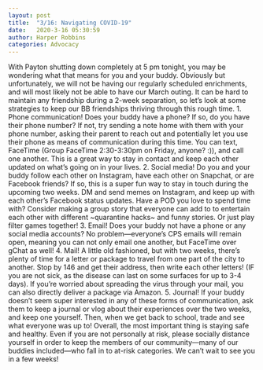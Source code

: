 ```yaml
---
layout: post
title:  "3/16: Navigating COVID-19"
date:   2020-3-16 05:30:59
author: Harper Robbins
categories: Advocacy
---
```


With Payton shutting down completely at 5 pm tonight, you may be wondering what that means for you and your buddy. Obviously but unfortunately, we will not be having our regularly scheduled enrichments, and will most likely not be able to have our March outing. It can be hard to maintain any friendship during a 2-week separation, so let’s look at some strategies to keep our BB friendships thriving through this rough time.
	1.	Phone communication! Does your buddy have a phone? If so, do you have their phone number? If not, try sending a note home with them with your phone number, asking their parent to reach out and potentially let you use their phone as means of communication during this time. You can text, FaceTime (Group FaceTime 2:30-3:30pm on Friday, anyone? :)), and call one another. This is a great way to stay in contact and keep each other updated on what’s going on in your lives.
	2.	Social media! Do you and your buddy follow each other on Instagram, have each other on Snapchat, or are Facebook friends? If so, this is a super fun way to stay in touch during the upcoming two weeks. DM and send memes on Instagram, and keep up with each other’s Facebook status updates. Have a POD you love to spend time with? Consider making a group story that everyone can add to to entertain each other with different ~quarantine hacks~ and funny stories. Or just play filter games together!
	3.	Email! Does your buddy not have a phone or any social media accounts? No problem—everyone’s CPS emails will remain open, meaning you can not only email one another, but FaceTime over gChat as well!
	4.	Mail! A little old fashioned, but with two weeks, there’s plenty of time for a letter or package to travel from one part of the city to another. Stop by 146 and get their address, then write each other letters! (IF you are not sick, as the disease can last on some surfaces for up to 3-4 days). If you’re worried about spreading the virus through your mail, you can also directly deliver a package via Amazon.
	5.	Journal! If your buddy doesn’t seem super interested in any of these forms of communication, ask them to keep a journal or vlog about their experiences over the two weeks, and keep one yourself. Then, when we get back to school, trade and see what everyone was up to!
Overall, the most important thing is staying safe and healthy. Even if you are not personally at risk, please socially distance yourself in order to keep the members of our community—many of our buddies included—who fall in to at-risk categories. We can’t wait to see you in a few weeks!
